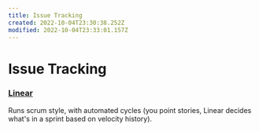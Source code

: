 ```yaml
---
title: Issue Tracking
created: 2022-10-04T23:30:38.252Z
modified: 2022-10-04T23:33:01.157Z
---
```


# Issue Tracking

### [Linear](https://linear.app/)

Runs scrum style, with automated cycles (you point stories, Linear decides what's in a sprint based on velocity history).


